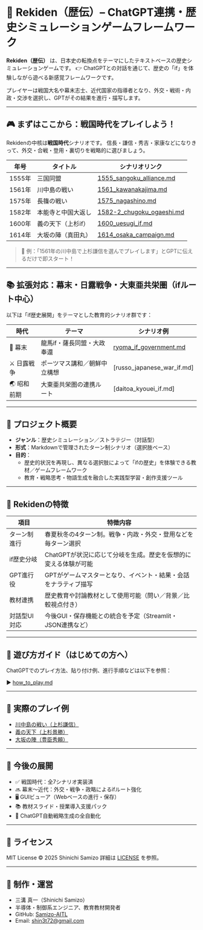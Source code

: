 # 🏯 Rekiden（歴伝）– ChatGPT連携・歴史シミュレーションゲームフレームワーク

**Rekiden（歴伝）** は、日本史の転換点をテーマにしたテキストベースの歴史シミュレーションゲームです。
👉 ChatGPTとの対話を通じて、歴史の「if」を体験しながら遊べる新感覚フレームワークです。

プレイヤーは戦国大名や幕末志士、近代国家の指導者となり、外交・戦術・内政・交渉を選択し、GPTがその結果を進行・描写します。

---

## 🎮 まずはここから：戦国時代をプレイしよう！

Rekidenの中核は**戦国時代**シナリオです。
信長・謙信・秀吉・家康などになりきって、外交・合戦・登用・裏切りを戦略的に選びましょう。

| 年号 | タイトル | シナリオリンク |
|----------|--------------------------|------------------------------------------------------------------|
| 1555年 | 三国同盟 | [1555_sangoku_alliance.md](./sengoku/periods/1555_sangoku_alliance.md) |
| 1561年 | 川中島の戦い | [1561_kawanakajima.md](./sengoku/periods/1561_kawanakajima.md) |
| 1575年 | 長篠の戦い | [1575_nagashino.md](./sengoku/periods/1575_nagashino.md) |
| 1582年 | 本能寺と中国大返し | [1582-2_chugoku_ogaeshi.md](./sengoku/periods/1582-2_chugoku_ogaeshi.md) |
| 1600年 | 義の天下（上杉if） | [1600_uesugi_if.md](./sengoku/periods/1600_uesugi_if.md) |
| 1614年 | 大坂の陣（真田丸） | [1614_osaka_campaign.md](./sengoku/periods/1614_osaka_campaign.md) |

> 💬 例：「1561年の川中島で上杉謙信を選んでプレイします」とGPTに伝えるだけで即スタート！

---

## 📚 拡張対応：幕末・日露戦争・大東亜共栄圏（ifルート中心）

以下は「if歴史展開」をテーマとした教育的シナリオ群です：

| 時代 | テーマ | シナリオ例 |
|------------|--------------------------------|------------------------------------|
| 🎌 幕末 | 龍馬if・薩長同盟・大政奉還 | [ryoma_if_government.md](./bakumatsu/ryoma_if_government.md) |
| ⚔️ 日露戦争 | ポーツマス講和／朝鮮中立構想 | [russo_japanese_war_if.md]|
| 🌏 昭和前期 | 大東亜共栄圏の連携ルート | [daitoa_kyouei_if.md] |

---

## 🎯 プロジェクト概要

- **ジャンル**：歴史シミュレーション／ストラテジー（対話型）
- **形式**：Markdownで管理されたターン制シナリオ（選択肢ベース）
- **目的**：
  - 歴史的状況を再現し、異なる選択肢によって「ifの歴史」を体験できる教材／ゲームフレームワーク
  - 教育・戦略思考・物語生成を融合した実践型学習・創作支援ツール

---

## 🧠 Rekidenの特徴

| 項目 | 特徴内容 |
|------------------|----------|
| ターン制進行 | 春夏秋冬の4ターン制。戦争・内政・外交・登用などを毎ターン選択 |
| if歴史分岐 | ChatGPTが状況に応じて分岐を生成。歴史を仮想的に変える体験が可能 |
| GPT進行役 | GPTがゲームマスターとなり、イベント・結果・会話をナラティブ描写 |
| 教材連携 | 歴史教育や討論教材として使用可能（問い／背景／比較視点付き） |
| 対話型UI対応 | 今後GUI・保存機能との統合を予定（Streamlit・JSON連携など） |

---

## 📘 遊び方ガイド（はじめての方へ）

ChatGPTでのプレイ方法、貼り付け例、進行手順などは以下を参照：

▶︎ [how_to_play.md](./docs/how_to_play.md)

---

## 🧪 実際のプレイ例

- [川中島の戦い（上杉謙信）](./templates/1561_kawanakajima_user001.md)
- [義の天下（上杉景勝）](./templates/1600_uesugi_if_user001.md)
- [大坂の陣（豊臣秀頼）](./templates/1614_osaka_campaign_user001.md)

---

## 🚀 今後の展開

- ✅ 戦国時代：全7シナリオ実装済
- 🔜 幕末〜近代：外交・戦争・政略によるifルート強化
- 🖥 GUIビューア（Webベースの進行・保存）
- 📚 教材スライド・授業導入支援パック
- 🤖 ChatGPT自動戦略生成の全自動化

---

## 📜 ライセンス

MIT License © 2025 Shinichi Samizo
詳細は [LICENSE](./LICENSE) を参照。

---

## 👤 制作・運営

- 三溝 真一（Shinichi Samizo）
- 半導体・制御系エンジニア、教育教材開発者
- GitHub: [Samizo-AITL](https://github.com/Samizo-AITL)
- Email: [shin3t72@gmail.com](mailto:shin3t72@gmail.com)
